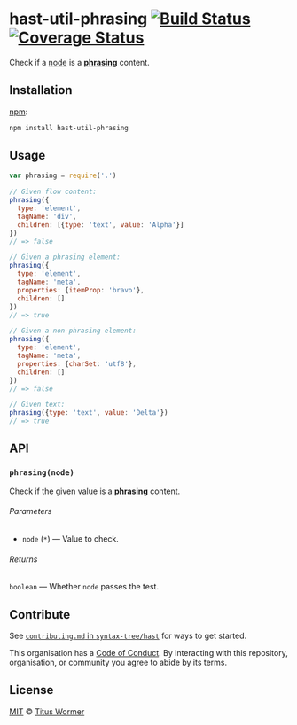 # hast-util-phrasing [![Build Status][travis-badge]][travis] [![Coverage Status][codecov-badge]][codecov]

Check if a [node][] is a [**phrasing**][spec] content.

## Installation

[npm][]:

```bash
npm install hast-util-phrasing
```

## Usage

```javascript
var phrasing = require('.')

// Given flow content:
phrasing({
  type: 'element',
  tagName: 'div',
  children: [{type: 'text', value: 'Alpha'}]
})
// => false

// Given a phrasing element:
phrasing({
  type: 'element',
  tagName: 'meta',
  properties: {itemProp: 'bravo'},
  children: []
})
// => true

// Given a non-phrasing element:
phrasing({
  type: 'element',
  tagName: 'meta',
  properties: {charSet: 'utf8'},
  children: []
})
// => false

// Given text:
phrasing({type: 'text', value: 'Delta'})
// => true
```

## API

### `phrasing(node)`

Check if the given value is a [**phrasing**][spec] content.

###### Parameters

*   `node` (`*`) — Value to check.

###### Returns

`boolean` — Whether `node` passes the test.

## Contribute

See [`contributing.md` in `syntax-tree/hast`][contributing] for ways to get
started.

This organisation has a [Code of Conduct][coc].  By interacting with this
repository, organisation, or community you agree to abide by its terms.

## License

[MIT][license] © [Titus Wormer][author]

<!-- Definitions -->

[travis-badge]: https://img.shields.io/travis/syntax-tree/hast-util-phrasing.svg

[travis]: https://travis-ci.org/syntax-tree/hast-util-phrasing

[codecov-badge]: https://img.shields.io/codecov/c/github/syntax-tree/hast-util-phrasing.svg

[codecov]: https://codecov.io/github/syntax-tree/hast-util-phrasing

[npm]: https://docs.npmjs.com/cli/install

[license]: LICENSE

[author]: http://wooorm.com

[node]: https://github.com/syntax-tree/hast

[spec]: https://html.spec.whatwg.org/#phrasing-content-2

[contributing]: https://github.com/syntax-tree/hast/blob/master/contributing.md

[coc]: https://github.com/syntax-tree/hast/blob/master/code-of-conduct.md
